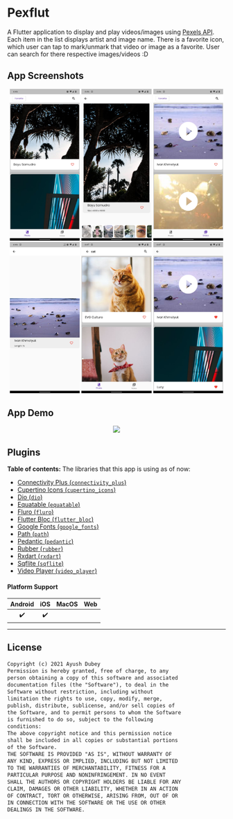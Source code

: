 # Pexflut

A Flutter application to display and play videos/images using [Pexels API](https://www.pexels.com/api/documentation/).
Each item in the list displays artist and image name. There is a favorite icon, which user can tap to mark/unmark that video or image as a favorite.
User can search for there respective images/videos :D

## App Screenshots

<p align="center">
  <img width="32%" src="images/pic-1.png?raw=true">
  <img width="32%" src="images/pic-2.png?raw=true">
  <img width="32%" src="images/pic-3.png?raw=true">
  <img width="32%" src="images/pic-4.png?raw=true">
  <img width="32%" src="images/pic-5.png?raw=true">
  <img width="32%" src="images/pic-6.png?raw=true">

</p>

## App Demo

<p align="center">
  <img width="50%" src="images/demo.gif?raw=true">
</p>

## Plugins

**Table of contents:**
The libraries that this app is using as of now:

- [Connectivity Plus (`connectivity_plus`)](https://pub.dev/packages/connectivity_plus)
- [Cupertino Icons (`cupertino_icons`)](https://pub.dev/packages/cupertino_icons)
- [Dio (`dio`)](https://pub.dev/packages/dio)
- [Equatable (`equatable`)](https://pub.dev/packages/equatable)
- [Fluro (`fluro`)](https://pub.dev/packages/fluro)
- [Flutter Bloc (`flutter_bloc`)](https://pub.dev/packages/flutter_bloc)
- [Google Fonts (`google_fonts`)](https://pub.dev/packages/google_fonts)
- [Path (`path`)](https://pub.dev/packages/path)
- [Pedantic (`pedantic`)](https://pub.dev/packages/pedantic)
- [Rubber (`rubber`)](https://pub.dev/packages/rubber)
- [Rxdart (`rxdart`)](https://pub.dev/packages/rxdart)
- [Sqflite (`sqflite`)](https://pub.dev/packages/sqflite)
- [Video Player (`video_player`)](https://pub.dev/packages/video_player)

#### Platform Support

| Android | iOS | MacOS | Web |
|:-------:|:---:|:-----:|:---:|
|    ✔️    |  ✔️  |       | ️  |

----

## License

```
Copyright (c) 2021 Ayush Dubey
Permission is hereby granted, free of charge, to any
person obtaining a copy of this software and associated
documentation files (the "Software"), to deal in the
Software without restriction, including without
limitation the rights to use, copy, modify, merge,
publish, distribute, sublicense, and/or sell copies of
the Software, and to permit persons to whom the Software
is furnished to do so, subject to the following
conditions:
The above copyright notice and this permission notice
shall be included in all copies or substantial portions
of the Software.
THE SOFTWARE IS PROVIDED "AS IS", WITHOUT WARRANTY OF
ANY KIND, EXPRESS OR IMPLIED, INCLUDING BUT NOT LIMITED
TO THE WARRANTIES OF MERCHANTABILITY, FITNESS FOR A
PARTICULAR PURPOSE AND NONINFRINGEMENT. IN NO EVENT
SHALL THE AUTHORS OR COPYRIGHT HOLDERS BE LIABLE FOR ANY
CLAIM, DAMAGES OR OTHER LIABILITY, WHETHER IN AN ACTION
OF CONTRACT, TORT OR OTHERWISE, ARISING FROM, OUT OF OR
IN CONNECTION WITH THE SOFTWARE OR THE USE OR OTHER
DEALINGS IN THE SOFTWARE.
```
